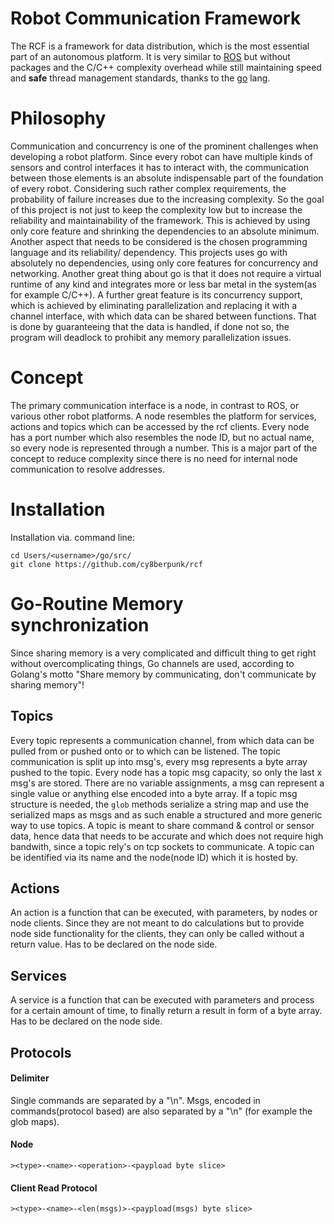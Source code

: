 # Robot Communication Framework

The RCF is a framework for data distribution, which is the most essential part of an autonomous platform. It is very similar to [ROS](https://www.ros.org/) but without packages and the C/C++ complexity overhead while still maintaining speed and **safe** thread management standards, thanks to the [go](https://golang.org/) lang.

# Philosophy

Communication and concurrency is one of the prominent challenges when developing a robot platform. Since every robot can have multiple kinds of sensors and control interfaces it has to interact with, the communication between those elements is an absolute indispensable part of the foundation of every robot.
Considering such rather complex requirements, the probability of failure increases due to the increasing complexity. So the goal of this project is not just to keep the complexity low but to increase the reliability and maintainability of the framework. This is achieved by using only core feature and shrinking the dependencies to an absolute minimum. Another aspect that needs to be considered is the chosen programming language and its reliability/ dependency. This projects uses go with absolutely no dependencies, using only core features for concurrency and networking. Another great thing about go is that it does not require a virtual runtime of any kind and integrates more or less bar metal in the system(as for example C/C++). A further great feature is its concurrency support, which is achieved by eliminating parallelization and replacing it with a channel interface, with which data can be shared between functions. That is done by guaranteeing that the data is handled, if done not so, the program will deadlock to prohibit any memory parallelization issues. 

# Concept

The primary communication interface is a node, in contrast to ROS, or various other robot platforms. A node resembles the platform for services, actions and topics which can be accessed by the rcf clients.
Every node has a port number which also resembles the node ID, but no actual name, so every node is represented through a number. This is a major part of the concept to reduce complexity since there is no need for internal node communication to resolve addresses.

# Installation

Installation via. command line: <br>

`cd Users/<username>/go/src/ ` <br>
`git clone https://github.com/cy8berpunk/rcf` <br>

# Go-Routine Memory synchronization

Since sharing memory is a very complicated and difficult thing to get right without overcomplicating things, Go channels are used, according to Golang's motto "Share memory by communicating, don't communicate by sharing memory"!

## Topics

Every topic represents a communication channel, from which data can be pulled from or pushed onto or to which can be listened.
The topic communication is split up into msg's, every msg represents a byte array pushed to the topic. Every node has a topic msg capacity, so only the last x msg's are stored. There are no variable assignments, a msg can represent a single value or anything else encoded into a byte array. If a topic msg structure is needed, the `glob` methods serialize a string map and use the serialized maps as msgs and as such enable a structured and more generic way to use topics.
A topic is meant to share command & control or sensor data, hence data that needs to be accurate and which does not require high bandwith, since a topic rely's on tcp sockets to communicate.
A topic can be identified via its name and the node(node ID) which it is hosted by.

## Actions

An action is a function that can be executed, with parameters, by nodes or node clients. Since they are not meant to do calculations but to provide node side functionality for the clients, they can only be called without a return value.
Has to be declared on the node side.

## Services

A service is a function that can be executed with parameters and process for a certain amount of time, to finally return a result in form of a byte array.
Has to be declared on the node side.

## Protocols

#### Delimiter

Single commands are separated by a "\n". Msgs, encoded in commands(protocol based) are also separated by a "\n" (for example the glob maps).

#### Node

`><type>-<name>-<operation>-<paypload byte slice>`

#### Client Read Protocol
`><type>-<name>-<len(msgs)>-<paypload(msgs) byte slice>`
